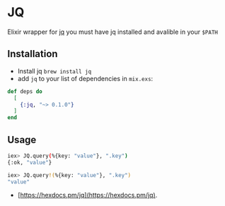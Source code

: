 # JQ
Elixir wrapper for [jq](https://stedolan.github.io/jq/) you must have 
jq installed and avalible in your `$PATH`

## Installation
* Install jq `brew install jq`
* add `jq` to your list of dependencies in `mix.exs`:

```elixir
def deps do
  [
    {:jq, "~> 0.1.0"}
  ]
end
```

## Usage
```bash
iex> JQ.query(%{key: "value"}, ".key")
{:ok, "value"}

iex> JQ.query!(%{key: "value"}, ".key")
"value"
```

* [https://hexdocs.pm/jq](https://hexdocs.pm/jq).

